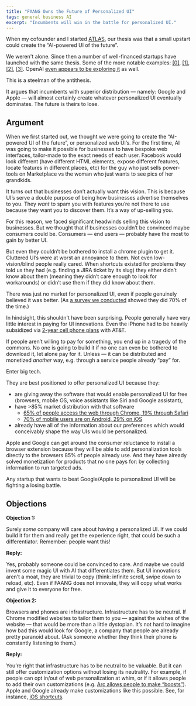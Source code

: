 ```yaml
---
title: "FAANG Owns the Future of Personalized UI"
tags: general business AI
excerpt: "Incumbents will win in the battle for personalized UI."
---
```


When my cofounder and I started [ATLAS](https://joinatlas.ai), our thesis was that a small upstart could create the “AI-powered UI of the future”.

We weren't alone. Since then a number of well-financed startups have launched
with the same thesis. Some of the more notable examples:
[[0]](https://www.youtube.com/watch?v=22wlLy7hKP4),
[[1]](https://twitter.com/OpenInterpreter/status/1770821439458840846),
[[2]](https://www.antispace.sh/),
[[3]](https://residua.ai/).
OpenAI [even appears to be exploring
it](https://www.theinformation.com/articles/openai-shifts-ai-battleground-to-software-that-operates-devices-automates-tasks) as well.

This is a steelman of the antithesis.

It argues that incumbents with superior distribution — namely: Google and Apple — will almost certainly create whatever personalized UI eventually dominates. The future is theirs to lose.

## Argument

When we first started out, we thought we were going to create the “AI-powered UI of the future”, or personalized web UI’s. For the first time, AI was going to make it possible for businesses to have bespoke web interfaces, tailor-made to the exact needs of each user. Facebook would look different (have different HTML elements, expose different features, locate features in different places, etc) for the guy who just sells power-tools on Marketplace vs the woman who just wants to see pics of her grandkids.

It turns out that businesses don’t actually want this vision. This is because UI’s serve a double purpose of being how businesses advertise themselves to you. They *want* to spam you with features you’re not there to use because they want you to discover them. It’s a way of up-selling you.

For this reason, we faced significant headwinds selling this vision to businesses. But we thought that if businesses couldn’t be convinced maybe consumers could be. Consumers — end users — probably have the most to gain by better UI.

But even they couldn’t be bothered to install a chrome plugin to get it. Cluttered UI’s were at worst an annoyance to them. Not even low-vision/blind people really cared. When shortcuts existed for problems they told us they had (e.g. finding a JIRA ticket by its slug) they either didn’t know about them (meaning they didn’t care enough to look for workarounds) or didn’t use them if they did know about them.

There was just no market for personalized UI, even if people genuinely believed it was better. (As [a survey we conducted](https://docs.google.com/forms/d/1kiSgew_US1ckkPFb_cJ0sc67ryN-kGbQyh5Mhsa9hvc/edit) showed they did 70% of the time.)

In hindsight, this shouldn't have been surprising.
People generally have very little interest in paying for UI innovations.
Even the iPhone had to be heavily subsidized via [2-year cell phone plans](https://www.apple.com/newsroom/2007/06/26AT-T-and-Apple-Announce-Simple-Affordable-Service-Plans-for-iPhone/) with AT&T.

If people aren’t willing to pay for something, you end up in a tragedy of the commons. No one is going to build it if no one can even be bothered to download it, let alone pay for it. Unless — it can be distributed and monetized *another* way, e.g. through a service people already “pay” for.

Enter big tech.

They are best positioned to offer personalized UI because they:

- are giving away the software that would enable personalized UI for free (browsers, mobile OS, voice assistants like Siri and Google assistant),
- have >85% market distribution with that software
    - [65% of people access the web through Chrome, 19% through Safari](https://gs.statcounter.com/browser-market-share/)
    - [70% of mobile users are on Android, 29% on iOS](https://www.statista.com/statistics/272698/global-market-share-held-by-mobile-operating-systems-since-2009/)
- already have all of the information about our preferences which would conceivably shape the way UIs would be personalized.

Apple and Google can get around the consumer reluctance to install a browser extension because they will be able to add personalization tools directly to the browsers 85% of people already use. And they have already solved monetization for products that no one pays for: by collecting information to run targeted ads.

Any startup that wants to beat Google/Apple to personalized UI will be fighting a losing battle.

## Objections

**Objection 1:**

Surely *some* company will care about having a personalized UI. If we could build it for them and really get the experience right, that could be such a differentiator. Remember: people want this!

**Reply:**

Yes, probably someone could be convinced to care. And maybe we could invent some magic UI with AI that differentiates them. But UI innovations aren’t a moat, they are trivial to copy (think: infinite scroll, swipe down to reload, etc). Even if FAANG does not innovate, they will copy what works and give it to everyone for free.

**Objection 2:**

Browsers and phones are infrastructure. Infrastructure has to be neutral. If Chrome modified websites to tailor them to you — against the wishes of the website — that would be more than a little dystopian. It’s not hard to imagine how bad this would look for Google, a company that people are already pretty paranoid about. (Ask someone whether they think their phone is constantly listening to them.)

**Reply:**

You’re right that infrastructure has to be neutral to be valuable. But it can still offer customization options without losing its neutrality. For example, if people can opt in/out of web personalization at whim, or if it allows people to add their own customizations (e.g. [Arc allows people to make “boosts”](https://arc.net/boosts)). Apple and Google already make customizations like this possible. See, for instance, [iOS shortcuts](https://support.apple.com/guide/shortcuts/welcome/ios).
